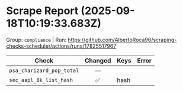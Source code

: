 # Scrape Report (2025-09-18T10:19:33.683Z)

Group: `compliance`  |  Run: https://github.com/AlbertoRoca96/scraping-checks-scheduler/actions/runs/17825517967

| Check | Changed | Keys | Error |
|---|:---:|:--|:--|
| `psa_charizard_pop_total` | — |  |  |
| `sec_aapl_8k_list_hash` | ✅ | hash |  |
